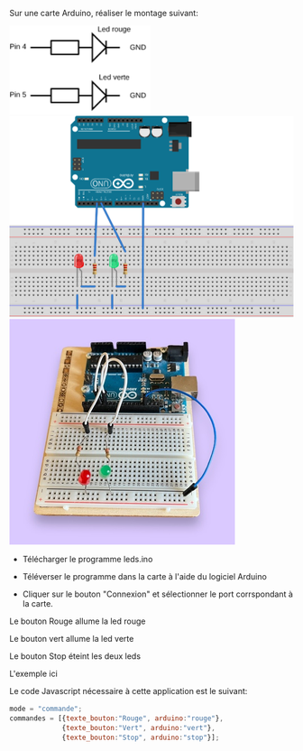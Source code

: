 




Sur une carte Arduino, réaliser le montage suivant:

<img src="images/leds.svg" style="width:250px;">

<img src="images/leds_bb.svg" style="width:550px;">

<img src="images/image_3.jpeg">

- Télécharger le programme leds.ino
- Téléverser le programme dans la carte à l'aide du logiciel Arduino


- Cliquer sur le bouton "Connexion" et sélectionner le port corrspondant à la carte.

Le bouton Rouge allume la led rouge

Le bouton vert allume la led verte

Le bouton Stop éteint les deux leds



L'exemple ici


Le code Javascript nécessaire à cette application est le suivant:

``` javascript
mode = "commande";
commandes = [{texte_bouton:"Rouge", arduino:"rouge"},
             {texte_bouton:"Vert", arduino:"vert"},
             {texte_bouton:"Stop", arduino:"stop"}];
```
